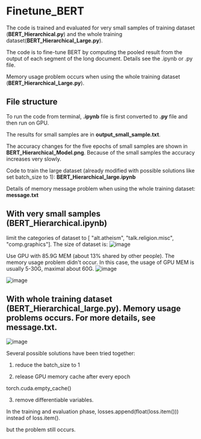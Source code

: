 # Finetune_BERT

The code is trained and evaluated for very small samples of training dataset (**BERT_Hierarchical.py**) and the whole training dataset(**BERT_Hierarchical_Large.py**). 

The code is to fine-tune BERT by computing the pooled result from the output of each segment of the long document. Details see the .ipynb or .py file.

Memory usage problem occurs when using the whole training dataset (**BERT_Hierarchical_Large.py**).

## File structure
To run the code from terminal, **.ipynb** file is first converted to **.py** file and then run on GPU.

The results for small samples are in **output_small_sample.txt**.

The accuracy changes for the five epochs of small samples are shown in **BERT_Hierarchical_Model.png**.
Because of the small samples the accuracy increases very slowly.

Code to train the large dataset (already modified with possible solutions like set batch_size to 1): **BERT_Hierarchical_large.ipynb**

Details of memory message problem when using the whole training dataset: **message.txt**

## With very small samples (BERT_Hierarchical.ipynb)

limit the categories of dataset to [ "alt.atheism", "talk.religion.misc", "comp.graphics"]. The size of dataset is:
![image](https://user-images.githubusercontent.com/49680463/169280045-6a1c16a9-7b35-443a-afe3-605e90d1391a.png)

Use GPU with 85.9G MEM (about 13% shared by other people). The memory usage problem didn't occur. 
In this case, the usage of GPU MEM is usually 5-30G, maximal about 60G. 
![image](https://user-images.githubusercontent.com/49680463/169284400-1cd421f2-8440-480a-abd1-f937ba986dc2.png)

![image](https://user-images.githubusercontent.com/49680463/169281181-9d26d960-4b16-437a-b237-4dae91d89488.png)

## With whole training dataset (BERT_Hierarchical_large.py). Memory usage problems occurs. For more details, see message.txt. 
![image](https://user-images.githubusercontent.com/49680463/169285661-5a3142aa-e1a5-4f38-a184-b2c8dba3b02d.png)

Several possible solutions have been tried together:
1. reduce the batch_size to 1

3. release GPU memory cache after every epoch

torch.cuda.empty_cache()

3. remove differentiable variables. 

In the training and evaluation phase, losses.append(float(loss.item())) instead of loss.item().

but the problem still occurs.
